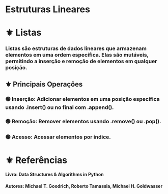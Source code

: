 # **Estruturas Lineares**

# ⚜️ **Listas**

###  **Listas são estruturas de dados lineares que armazenam elementos em uma ordem específica. Elas são mutáveis, permitindo a inserção e remoção de elementos em qualquer posição.**
 
## ⚜️ **Principais Operações**

### 🟢 **Inserção:** Adicionar elementos em uma posição específica usando .insert() ou no final com .append().

### 🟢 **Remoção:** Remover elementos usando .remove() ou .pop().

### 🟢 **Acesso:** Acessar elementos por índice.

# ⚜️ **Referências**

#### Livro: Data Structures & Algorithms in Python
#### Autores: Michael T. Goodrich, Roberto Tamassia, Michael H. Goldwasser
 
